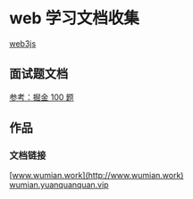 # web 学习文档收集



[web3js](https://web3.tryblockchain.org/)  

## 面试题文档

[参考：掘金 100 题](https://juejin.cn/post/6844903885488783374)

## 作品

### 文档链接

[www.wumian.work](http://www.wumian.work)  
[wumian.yuanquanquan.vip](http://wumian.yuanquanquan.vip)  
